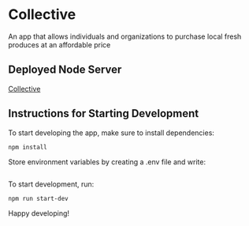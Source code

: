 # Collective
An app that allows individuals and organizations to purchase local fresh produces at an affordable price

## Deployed Node Server
[Collective](https://collective-web.herokuapp.com/)

## Instructions for Starting Development
To start developing the app, make sure to install dependencies:
```
npm install
```

Store environment variables by creating a .env file and write:
```

```

To start development, run:
```
npm run start-dev
```

Happy developing!
